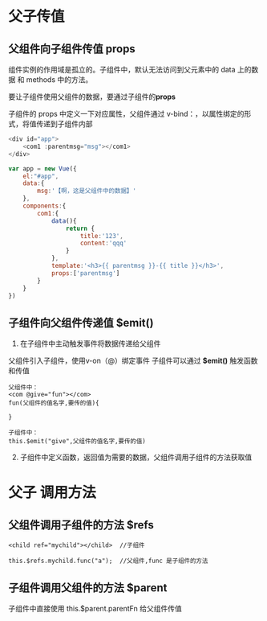 # 父子传值
## 父组件向子组件传值 props
组件实例的作用域是孤立的。子组件中，默认无法访问到父元素中的 data 上的数据 和 methods 中的方法。

要让子组件使用父组件的数据，要通过子组件的**props**

子组件的 props 中定义一下对应属性，父组件通过 v-bind：，以属性绑定的形式，将值传递到子组件内部

```js
<div id="app">
    <com1 :parentmsg="msg"></com1>
</div>

var app = new Vue({
    el:"#app",
    data:{
        msg:'【啊，这是父组件中的数据】'
    },
    components:{
        com1:{
            data(){
                return {
                    title:'123',
                    content:'qqq'
                }
            },
            template:'<h3>{{ parentmsg }}-{{ title }}</h3>',
            props:['parentmsg'] 
        }
    }
})
```


## 子组件向父组件传递值 $emit()

1. 在子组件中主动触发事件将数据传递给父组件

父组件引入子组件，使用v-on（@）绑定事件
子组件可以通过 **$emit()** 触发函数和传值

```
父组件中：
<com @give="fun"></com>
fun(父组件的值名字,要传的值){
    
}

子组件中：
this.$emit("give",父组件的值名字,要传的值)
```

2. 子组件中定义函数，返回值为需要的数据，父组件调用子组件的方法获取值


# 父子 调用方法
## 父组件调用子组件的方法 $refs

```
<child ref="mychild"></child>  //子组件

this.$refs.mychild.func("a");  //父组件,func 是子组件的方法

```
## 子组件调用父组件的方法 $parent
子组件中直接使用 this.$parent.parentFn 给父组件传值